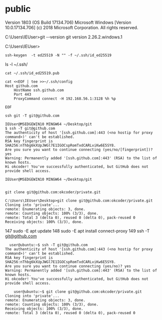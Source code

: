 # public

Version 1803 (OS Build 17134.706)
Microsoft Windows [Version 10.0.17134.706]
(c) 2018 Microsoft Corporation. All rights reserved.

C:\Users\IEUser>git --version
git version 2.26.2.windows.1

C:\Users\IEUser>


```
ssh-keygen  -t ed25519 -N "" -f ~/.ssh/id_ed25519
```


ls -l ~/.ssh/


```
cat ~/.ssh/id_ed25519.pub
```
```
cat <<EOF | tee >>~/.ssh/config
Host github.com
    HostName ssh.github.com
    Port 443
    ProxyCommand connect -H 192.168.56.1:3128 %h %p

EOF
```

```
ssh git -T git@github.com
```

```
IEUser@MSEDGEWIN10 MINGW64 ~/Desktop/git
$ ssh -T git@github.com
The authenticity of host '[ssh.github.com]:443 (<no hostip for proxy command>)' can't be established.
RSA key fingerprint is SHA256:nThbg6kXUpJWGl7E1IGOCspRomTxdCARLviKw6E5SY8.
Are you sure you want to continue connecting (yes/no/[fingerprint])? yes
Warning: Permanently added '[ssh.github.com]:443' (RSA) to the list of known hosts.
Hi okcoder! You've successfully authenticated, but GitHub does not provide shell access.

IEUser@MSEDGEWIN10 MINGW64 ~/Desktop/git


git clone git@github.com:okcoder/private.git

```
```
C:\Users\IEUser\Desktop>git clone git@github.com:okcoder/private.git
Cloning into 'private'...
remote: Enumerating objects: 3, done.
remote: Counting objects: 100% (3/3), done.
remote: Total 3 (delta 0), reused 0 (delta 0), pack-reused 0
Receiving objects: 100% (3/3), done.
```





  147  sudo -E apt update
  148  sudo -E apt install connect-proxy
  149  ssh -T git@github.com
  
```
  user@ubuntu:~$ ssh -T git@github.com
The authenticity of host '[ssh.github.com]:443 (<no hostip for proxy command>)' can't be established.
RSA key fingerprint is SHA256:nThbg6kXUpJWGl7E1IGOCspRomTxdCARLviKw6E5SY8.
Are you sure you want to continue connecting (yes/no)? yes
Warning: Permanently added '[ssh.github.com]:443' (RSA) to the list of known hosts.
Hi okcoder! You've successfully authenticated, but GitHub does not provide shell access.
```
    
    
```
    user@ubuntu:~$ git clone git@github.com:okcoder/private.git
Cloning into 'private'...
remote: Enumerating objects: 3, done.
remote: Counting objects: 100% (3/3), done.
Receiving objects: 100% (3/3), done.
remote: Total 3 (delta 0), reused 0 (delta 0), pack-reused 0

```

